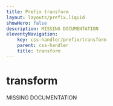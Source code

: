 ```yaml
---
title: Prefix transform
layout: layouts/prefix.liquid
showHero: false
description: MISSING DOCUMENTATION
eleventyNavigation:
	key: css-handler/prefix/transform
	parent: css-handler
	title: transform
---
```


# transform

MISSING DOCUMENTATION

